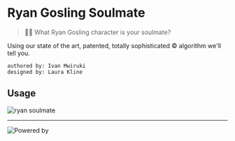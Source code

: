 # Ryan Gosling Soulmate 

> 👱🏻 What Ryan Gosling character is your soulmate? 

Using our state of the art, patented, totally sophisticated © algorithm we'll tell you. 

```
authored by: Ivan Mwiruki
designed by: Laura Kline
```
## Usage
<img src="media/ryansoulmate.gif" alt="ryan soulmate">


___

![Powered by](https://img.shields.io/badge/powered%20by-Hey%20Girl-orange.svg?style=plastic)
